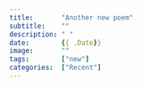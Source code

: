 ```yaml
---
title:       "Another new poem"
subtitle:    ""
description: " "
date:        {{ .Date}}
image:       ""
tags:        ["new"]
categories:  ["Recent"]
---
```

